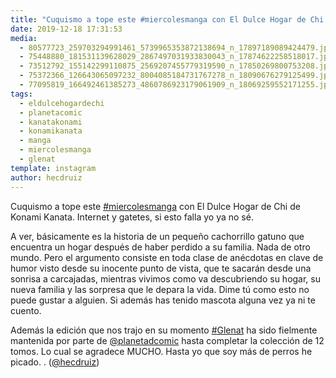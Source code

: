 ```yaml
---
title: "Cuquismo a tope este #miercolesmanga con El Dulce Hogar de Chi de Konami Kanata. Internet y gatetes, si esto falla yo ya no sé"
date: 2019-12-18 17:31:53
media: 
  - 80577723_259703294991461_5739965353872138694_n_17897189089424479.jpg
  - 75448880_181531139628029_2867497031933830043_n_17874622258518017.jpg
  - 73512792_155142299110875_2569207455779319590_n_17850269800753208.jpg
  - 75372366_126643065097232_8004085184731767278_n_18090676279125499.jpg
  - 77095819_166492461385273_4860786923179061909_n_18069259552171255.jpg
tags: 
  - eldulcehogardechi
  - planetacomic
  - kanatakonami
  - konamikanata
  - manga
  - miercolesmanga
  - glenat
template: instagram
author: hecdruiz
---
```


Cuquismo a tope este [#miercolesmanga](/tags/miercolesmanga) con El Dulce Hogar de Chi de Konami Kanata. Internet y gatetes, si esto falla yo ya no sé.

A ver, básicamente es la historia de un pequeño cachorrillo gatuno que encuentra un hogar después de haber perdido a su familia. Nada de otro mundo. Pero el argumento consiste en toda clase de anécdotas en clave de humor visto desde su inocente punto de vista, que te sacarán desde una sonrisa a carcajadas, mientras vivimos como va descubriendo su hogar, su nueva familia y las sorpresa que le depara la vida. Dime tú como esto no puede gustar a alguien. Si además has tenido mascota alguna vez ya ni te cuento.

Además la edición que nos trajo en su momento [#Glenat](/tags/glenat) ha sido fielmente mantenida por parte de [@planetadcomic](https://instagram.com/planetadcomic) hasta completar la colección de 12 tomos. Lo cual se agradece MUCHO. Hasta yo que soy más de perros he picado. .
([@hecdruiz](https://instagram.com/hecdruiz))
